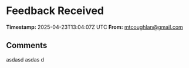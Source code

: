 # Feedback Received

**Timestamp:** 2025-04-23T13:04:07Z UTC
**From:** mtcoughlan@gmail.com

## Comments
asdasd asdas d
